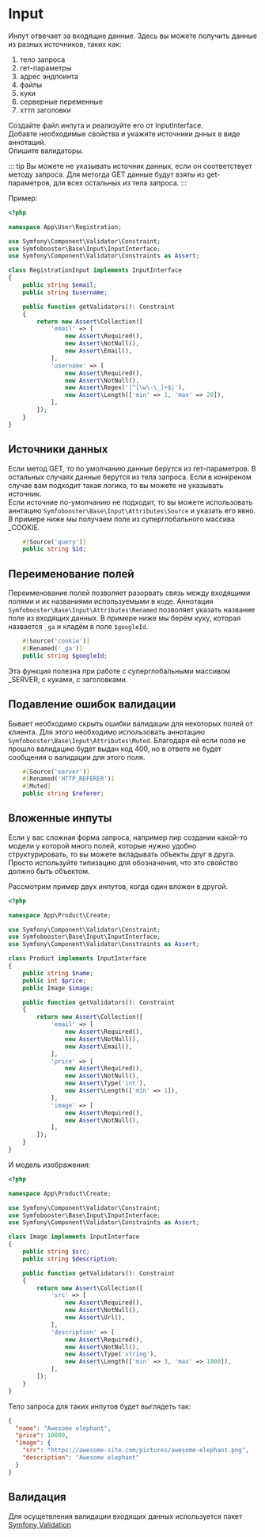 # Input

Инпут отвечает за входящие данные. Здесь вы можете получить данные из разных источников, таких как:
1. тело запроса
1. гет-параметры
2. адрес эндпоинта
1. файлы
1. куки
1. серверные переменные
1. хттп заголовки

Создайте файл инпута и реализуйте его от InputInterface.  
Добавте необходимые свойства и укажите источники днных в виде аннотаций.  
Опишите валидаторы.

::: tip
Вы можете не указывать источник данных, если он соответствует методу запроса. Для метогда GET данные будут взяты
из get-параметров, для всех остальных из тела запроса.
:::

Пример:

```php
<?php

namespace App\User\Registration;

use Symfony\Component\Validator\Constraint;
use Symfobooster\Base\Input\InputInterface;
use Symfony\Component\Validator\Constraints as Assert;

class RegistrationInput implements InputInterface
{
    public string $email;
    public string $username;

    public function getValidators(): Constraint
    {
        return new Assert\Collection([
            'email' => [
                new Assert\Required(),
                new Assert\NotNull(),
                new Assert\Email(),
            ],
            'username' => [
                new Assert\Required(),
                new Assert\NotNull(),
                new Assert\Regex('|^[\w\-\_]+$|'),
                new Assert\Length(['min' => 1, 'max' => 20]),
            ],
        ]);
    }
}
```

## Источники данных
Если метод GET, то по умолчанию данные берутся из гет-параметров. В остальных случаях данные берутся из тела запроса.
Если в конкреном случае вам подходит такая логика, то вы можете не указывать источник.  
Если источние по-умолчанию не подходит, то вы можете использовать аннтацию `Symfobooster\Base\Input\Attributes\Source` и указать его явно.
В примере ниже мы получаем поле из суперглобального массива _COOKIE.
```php
    #[Source('query')]
    public string $id;
```

## Переименование полей
Переименование полей позволяет разорвать связь между входящими полями и их названиями используемыми в коде.
Аннотация `Symfobooster\Base\Input\Attributes\Renamed` позволяет указать название поле из входящих данных.
В примере ниже мы берём куку, которая назвается `_ga` и кладём в поле `$googleId`.
```php 
    #[Source('cookie')]
    #[Renamed('_ga')]
    public string $googleId;
```
Эта функция полезна при работе с суперглобальными массивом _SERVER, с куками, с заголовками.

## Подавление ошибок валидации
Бывает необходимо скрыть ошибки валидации для некоторых полей от клиента. Для этого необходимо использовать аннотацию `Symfobooster\Base\Input\Attributes\Muted`.
Благодаря ей если поле не прошло валидацию будет выдан код 400, но в ответе не будет сообщения о валидации для этого поля.
```php 
    #[Source('server')]
    #[Renamed('HTTP_REFERER')]
    #[Muted]
    public string $referer;
```

## Вложенные инпуты

Если у вас сложная форма запроса, например пир создании какой-то модели у которой много полей, которые нужно удобно структурировать,
то вы можете вкладывать объекты друг в друга. Просто используйте типизацию для обозначения, что это свойство должно быть объектом.

Рассмотрим пример двух инпутов, когда один вложен в другой.

```php
<?php

namespace App\Product\Create;

use Symfony\Component\Validator\Constraint;
use Symfobooster\Base\Input\InputInterface;
use Symfony\Component\Validator\Constraints as Assert;

class Product implements InputInterface
{
    public string $name;
    public int $price;
    public Image $image;

    public function getValidators(): Constraint
    {
        return new Assert\Collection([
            'email' => [
                new Assert\Required(),
                new Assert\NotNull(),
                new Assert\Email(),
            ],
            'price' => [
                new Assert\Required(),
                new Assert\NotNull(),
                new Assert\Type('int'),
                new Assert\Length(['min' => 1]),
            ],
            'image' => [
                new Assert\Required(),
                new Assert\NotNull(),
            ],
        ]);
    }
}
```

И модель изображения:
```php
<?php

namespace App\Product\Create;

use Symfony\Component\Validator\Constraint;
use Symfobooster\Base\Input\InputInterface;
use Symfony\Component\Validator\Constraints as Assert;

class Image implements InputInterface
{
    public string $src;
    public string $description;

    public function getValidators(): Constraint
    {
        return new Assert\Collection([
            'src' => [
                new Assert\Required(),
                new Assert\NotNull(),
                new Assert\Url(),
            ],
            'description' => [
                new Assert\Required(),
                new Assert\NotNull(),
                new Assert\Type('string'),
                new Assert\Length(['min' => 3, 'max' => 1000]),
            ],
        ]);
    }
}
```

Тело запроса для таких инпутов будет выглядеть так:
```json
{
  "name": "Awesome elephant",
  "price": 10000,
  "image": {
    "src": "https://awesome-site.com/pictures/awesome-elephant.png",
    "description": "Awesome elephant"
  }
}
```

## Валидация

Для осущетвления валидации входящих данных используется пакет [Symfony Validation](https://symfony.com/doc/current/validation.html)